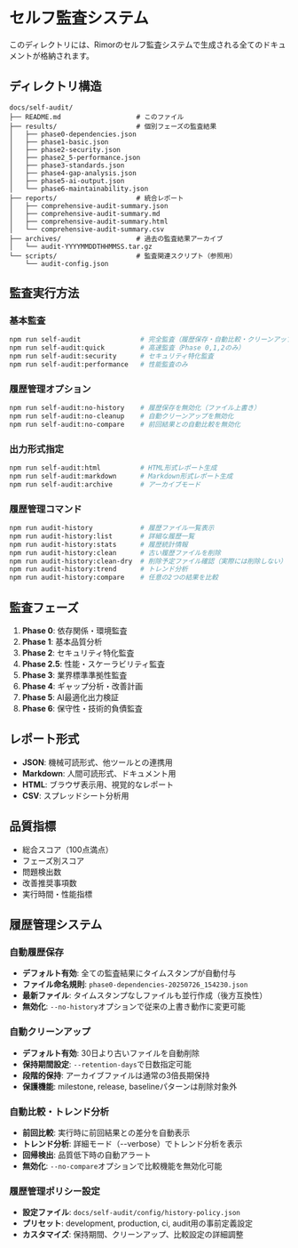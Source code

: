 # セルフ監査システム

このディレクトリには、Rimorのセルフ監査システムで生成される全てのドキュメントが格納されます。

## ディレクトリ構造

```text
docs/self-audit/
├── README.md                   # このファイル
├── results/                    # 個別フェーズの監査結果
│   ├── phase0-dependencies.json
│   ├── phase1-basic.json
│   ├── phase2-security.json
│   ├── phase2_5-performance.json
│   ├── phase3-standards.json
│   ├── phase4-gap-analysis.json
│   ├── phase5-ai-output.json
│   └── phase6-maintainability.json
├── reports/                    # 統合レポート
│   ├── comprehensive-audit-summary.json
│   ├── comprehensive-audit-summary.md
│   ├── comprehensive-audit-summary.html
│   └── comprehensive-audit-summary.csv
├── archives/                   # 過去の監査結果アーカイブ
│   └── audit-YYYYMMDDTHHMMSS.tar.gz
└── scripts/                    # 監査関連スクリプト（参照用）
    └── audit-config.json
```

## 監査実行方法

### 基本監査
```bash
npm run self-audit               # 完全監査（履歴保存・自動比較・クリーンアップ有効）
npm run self-audit:quick         # 高速監査（Phase 0,1,2のみ）
npm run self-audit:security      # セキュリティ特化監査
npm run self-audit:performance   # 性能監査のみ
```

### 履歴管理オプション
```bash
npm run self-audit:no-history    # 履歴保存を無効化（ファイル上書き）
npm run self-audit:no-cleanup    # 自動クリーンアップを無効化
npm run self-audit:no-compare    # 前回結果との自動比較を無効化
```

### 出力形式指定
```bash
npm run self-audit:html          # HTML形式レポート生成
npm run self-audit:markdown      # Markdown形式レポート生成
npm run self-audit:archive       # アーカイブモード
```

### 履歴管理コマンド
```bash
npm run audit-history            # 履歴ファイル一覧表示
npm run audit-history:list       # 詳細な履歴一覧
npm run audit-history:stats      # 履歴統計情報
npm run audit-history:clean      # 古い履歴ファイルを削除
npm run audit-history:clean-dry  # 削除予定ファイル確認（実際には削除しない）
npm run audit-history:trend      # トレンド分析
npm run audit-history:compare    # 任意の2つの結果を比較
```

## 監査フェーズ

1. **Phase 0**: 依存関係・環境監査
2. **Phase 1**: 基本品質分析
3. **Phase 2**: セキュリティ特化監査
4. **Phase 2.5**: 性能・スケーラビリティ監査
5. **Phase 3**: 業界標準準拠性監査
6. **Phase 4**: ギャップ分析・改善計画
7. **Phase 5**: AI最適化出力検証
8. **Phase 6**: 保守性・技術的負債監査

## レポート形式

- **JSON**: 機械可読形式、他ツールとの連携用
- **Markdown**: 人間可読形式、ドキュメント用
- **HTML**: ブラウザ表示用、視覚的なレポート
- **CSV**: スプレッドシート分析用

## 品質指標

- 総合スコア（100点満点）
- フェーズ別スコア
- 問題検出数
- 改善推奨事項数
- 実行時間・性能指標

## 履歴管理システム

### 自動履歴保存
- **デフォルト有効**: 全ての監査結果にタイムスタンプが自動付与
- **ファイル命名規則**: `phase0-dependencies-20250726_154230.json`
- **最新ファイル**: タイムスタンプなしファイルも並行作成（後方互換性）
- **無効化**: `--no-history`オプションで従来の上書き動作に変更可能

### 自動クリーンアップ
- **デフォルト有効**: 30日より古いファイルを自動削除
- **保持期間設定**: `--retention-days`で日数指定可能
- **段階的保持**: アーカイブファイルは通常の3倍長期保持
- **保護機能**: milestone, release, baselineパターンは削除対象外

### 自動比較・トレンド分析
- **前回比較**: 実行時に前回結果との差分を自動表示
- **トレンド分析**: 詳細モード（--verbose）でトレンド分析を表示
- **回帰検出**: 品質低下時の自動アラート
- **無効化**: `--no-compare`オプションで比較機能を無効化可能

### 履歴管理ポリシー設定
- **設定ファイル**: `docs/self-audit/config/history-policy.json`
- **プリセット**: development, production, ci, audit用の事前定義設定
- **カスタマイズ**: 保持期間、クリーンアップ、比較設定の詳細調整